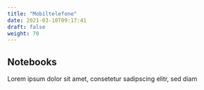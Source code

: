 ```yaml
---
title: "Mobiltelefone"
date: 2021-03-10T09:17:41
draft: false
weight: 70
---
```

## Notebooks

Lorem ipsum dolor sit amet, consetetur sadipscing elitr, sed diam